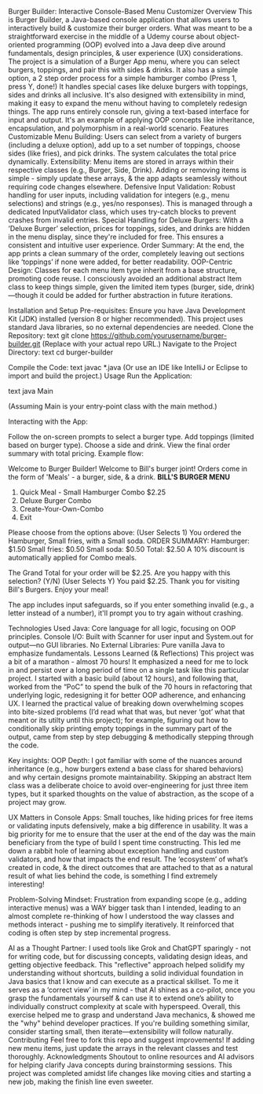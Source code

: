 Burger Builder: Interactive Console-Based Menu Customizer
Overview
This is Burger Builder, a Java-based console application that allows users to interactively build & customize their burger orders. 
What was meant to be a straightforward exercise in the middle of a Udemy course about object-oriented programming (OOP) evolved into a Java deep dive around fundamentals, design principles, & user experience (UX) considerations. The project is a simulation of a Burger App menu, where you can select burgers, toppings, and pair this with sides & drinks. 
It also has a simple option, a 2 step order process for a simple hamburger combo (Press 1, press Y, done!) It handles special cases like deluxe burgers with toppings, sides and drinks all inclusive. It's also designed with extensibility in mind, making it easy to expand the menu without having to completely redesign things.
The app runs entirely console run, giving a text-based interface for input and output. It's an example of applying OOP concepts like inheritance, encapsulation, and polymorphism in a real-world scenario.
Features
Customizable Menu Building: Users can select from a variety of burgers (including a deluxe option), add up to a set number of toppings, choose sides (like fries), and pick drinks. The system calculates the total price dynamically.
Extensibility: Menu items are stored in arrays within their respective classes (e.g., Burger, Side, Drink). Adding or removing items is simple - simply update these arrays, & the app adapts seamlessly without requiring code changes elsewhere.
Defensive Input Validation: Robust handling for user inputs, including validation for integers (e.g., menu selections) and strings (e.g., yes/no responses). This is managed through a dedicated InputValidator class, which uses try-catch blocks to prevent crashes from invalid entries.
Special Handling for Deluxe Burgers: With a ‘Deluxe Burger’ selection, prices for toppings, sides, and drinks are hidden in the menu display, since they're included for free. This ensures a consistent and intuitive user experience.
Order Summary: At the end, the app prints a clean summary of the order, completely leaving out sections like ‘toppings’ if none were added, for better readability.
OOP-Centric Design: Classes for each menu item type inherit from a base structure, promoting code reuse. I consciously avoided an additional abstract Item class to keep things simple, given the limited item types (burger, side, drink)—though it could be added for further abstraction in future iterations.

Installation and Setup
Pre-requisites: Ensure you have Java Development Kit (JDK) installed (version 8 or higher recommended). This project uses standard Java libraries, so no external dependencies are needed.
Clone the Repository:
 text
git clone https://github.com/yourusername/burger-builder.git
 (Replace with your actual repo URL.)
Navigate to the Project Directory:
 text
cd burger-builder


Compile the Code:
 text
javac *.java
 (Or use an IDE like IntelliJ or Eclipse to import and build the project.)
Usage
Run the Application:

 text
java Main

 (Assuming Main is your entry-point class with the main method.)


Interacting with the App:


Follow the on-screen prompts to select a burger type.
Add toppings (limited based on burger type).
Choose a side and drink.
View the final order summary with total pricing.
Example flow:

Welcome to Burger Builder!
Welcome to Bill's burger joint!
Orders come in the form of 'Meals' - a burger, side, & a drink.
****BILL'S BURGER MENU****

1. Quick Meal - Small Hamburger Combo $2.25
2. Deluxe Burger Combo
3. Create-Your-Own-Combo 
4. Exit

Please choose from the options above: 
(User Selects 1)
You ordered the Hamburger, Small fries, with a Small soda.
ORDER SUMMARY: 
Hamburger: $1.50
Small fries: $0.50
Small soda: $0.50
Total: $2.50
A 10% discount is automatically applied for Combo meals.

The Grand Total for your order will be $2.25.
Are you happy with this selection? (Y/N)
(User Selects Y)
You paid $2.25. Thank you for visiting Bill's Burgers. Enjoy your meal!

The app includes input safeguards, so if you enter something invalid (e.g., a letter instead of a number), it'll prompt you to try again without crashing.


Technologies Used
Java: Core language for all logic, focusing on OOP principles.
Console I/O: Built with Scanner for user input and System.out for output—no GUI libraries.
No External Libraries: Pure vanilla Java to emphasize fundamentals.
Lessons Learned (& Reflections)
This project was a bit of a marathon - almost 70 hours! It emphasized a need for me to lock in and persist over a long period of time on a single task like this particular project. I started with a basic build (about 12 hours), and following that, worked from the “PoC” to spend the bulk of the 70 hours in refactoring that underlying logic, redesigning it for better OOP adherence, and enhancing UX. 
I learned the practical value of breaking down overwhelming scopes into bite-sized problems (I’d read what that was, but never ‘got’ what that meant or its utilty until this project); for example, figuring out how to conditionally skip printing empty toppings in the summary part of the output, came from step by step debugging & methodically stepping through the code.


Key insights:
OOP Depth: I got familiar with some of the nuances around inheritance (e.g., how burgers extend a base class for shared behaviors) and why certain designs promote maintainability. Skipping an abstract Item class was a deliberate choice to avoid over-engineering for just three item types, but it sparked thoughts on the value of abstraction, as the scope of a project may grow.


UX Matters in Console Apps: Small touches, like hiding prices for free items or validating inputs defensively, make a big difference in usability. It was a big priority for me to ensure that the user at the end of the day was the main beneficiary from the type of build I spent time constructing. This led me down a rabbit hole of learning about exception handling and custom validators, and how that impacts the end result. The ‘ecosystem’ of what’s created in code, & the direct outcomes that are attached to that as a natural result of what lies behind the code, is something I find extremely interesting!


Problem-Solving Mindset: Frustration from expanding scope (e.g., adding interactive menus) was a WAY bigger task than I intended, leading to an almost complete re-thinking of how I understood the way classes and methods interact - pushing me to simplify iteratively. It reinforced that coding is often step by step incremental progress.


AI as a Thought Partner: I used tools like Grok and ChatGPT sparingly - not for writing code, but for discussing concepts, validating design ideas, and getting objective feedback. This "reflective" approach helped solidify my understanding without shortcuts, building a solid individual foundation in Java basics that I know and can execute as a practical skillset. To me it serves as a ‘correct view’ in my mind - that AI shines as a co-pilot, once you grasp the fundamentals yourself & can use it to extend one’s ability to individually construct complexity at scale with hyperspeed.
Overall, this exercise helped me to grasp and understand Java mechanics, & showed me the "why" behind developer practices. If you're building something similar, consider starting small, then iterate—extensibility will follow naturally.
Contributing
Feel free to fork this repo and suggest improvements! If adding new menu items, just update the arrays in the relevant classes and test thoroughly.
Acknowledgments
Shoutout to online resources and AI advisors for helping clarify Java concepts during brainstorming sessions. This project was completed amidst life changes like moving cities and starting a new job, making the finish line even sweeter.

